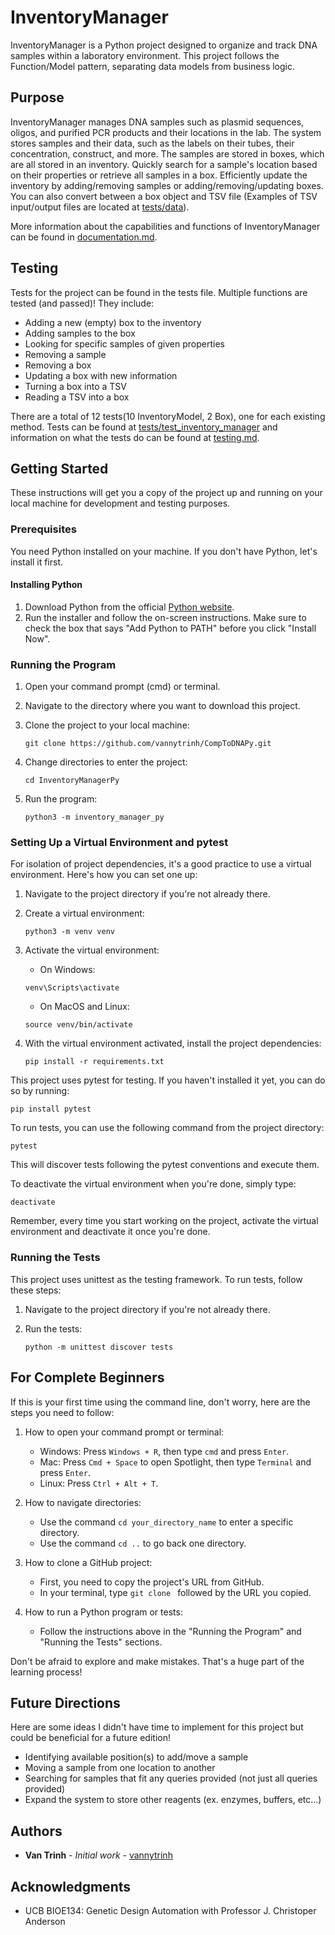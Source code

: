 # InventoryManager

InventoryManager is a Python project designed to organize and track DNA samples within a laboratory environment. This project follows the Function/Model pattern, separating data models from business logic.

## Purpose

InventoryManager manages DNA samples such as plasmid sequences, oligos, and purified PCR products and their locations in the lab. The system stores samples and their data, such as the labels on their tubes, their concentration, construct, and more. The samples are stored in boxes, which are all stored in an inventory. Quickly search for a sample's location based on their properties or retrieve all samples in a box. Efficiently update the inventory by adding/removing samples or adding/removing/updating boxes. You can also convert between a box object and TSV file (Examples of TSV input/output files are located at [tests/data](tests/data)). 

More information about the capabilities and functions of InventoryManager can be found in [documentation.md](documentation.md).

## Testing

Tests for the project can be found in the tests file. Multiple functions are tested (and passed)! They include:
- Adding a new (empty) box to the inventory
- Adding samples to the box
- Looking for specific samples of given properties
- Removing a sample
- Removing a box
- Updating a box with new information
- Turning a box into a TSV
- Reading a TSV into a box

There are a total of 12 tests(10 InventoryModel, 2 Box), one for each existing method. Tests can be found at [tests/test_inventory_manager](tests/inventory-manager.py) and information on what the tests do can be found at [testing.md](testing.md).

## Getting Started

These instructions will get you a copy of the project up and running on your local machine for development and testing purposes.

### Prerequisites

You need Python installed on your machine. If you don't have Python, let's install it first.

#### Installing Python

1. Download Python from the official [Python website](https://www.python.org/downloads/).
2. Run the installer and follow the on-screen instructions. Make sure to check the box that says "Add Python to PATH" before you click "Install Now".

### Running the Program

1. Open your command prompt (cmd) or terminal.
2. Navigate to the directory where you want to download this project.
3. Clone the project to your local machine:

   ```
   git clone https://github.com/vannytrinh/CompToDNAPy.git
   ```
4. Change directories to enter the project:

   ```
   cd InventoryManagerPy
   ```
5. Run the program:

   ```
   python3 -m inventory_manager_py
   ```
### Setting Up a Virtual Environment and pytest

For isolation of project dependencies, it's a good practice to use a virtual environment. Here's how you can set one up:

1. Navigate to the project directory if you're not already there.

2. Create a virtual environment:
   ```
   python3 -m venv venv
   ```

3. Activate the virtual environment:
   - On Windows:
   ```
   venv\Scripts\activate
   ```
   - On MacOS and Linux:
   ```
   source venv/bin/activate
   ```

4. With the virtual environment activated, install the project dependencies:
   ```
   pip install -r requirements.txt
   ```

This project uses pytest for testing. If you haven't installed it yet, you can do so by running:

```
pip install pytest
```

To run tests, you can use the following command from the project directory:

```
pytest
```

This will discover tests following the pytest conventions and execute them.

To deactivate the virtual environment when you're done, simply type:

```
deactivate
```

Remember, every time you start working on the project, activate the virtual environment and deactivate it once you're done.

### Running the Tests

This project uses unittest as the testing framework. To run tests, follow these steps:

1. Navigate to the project directory if you're not already there.

2. Run the tests:

   ```
   python -m unittest discover tests
   ```

## For Complete Beginners

If this is your first time using the command line, don't worry, here are the steps you need to follow:

1. How to open your command prompt or terminal:
   - Windows: Press `Windows + R`, then type `cmd` and press `Enter`.
   - Mac: Press `Cmd + Space` to open Spotlight, then type `Terminal` and press `Enter`.
   - Linux: Press `Ctrl + Alt + T`.

2. How to navigate directories:
   - Use the command `cd your_directory_name` to enter a specific directory.
   - Use the command `cd ..` to go back one directory.

3. How to clone a GitHub project:
   - First, you need to copy the project's URL from GitHub.
   - In your terminal, type `git clone ` followed by the URL you copied.

4. How to run a Python program or tests:
   - Follow the instructions above in the "Running the Program" and "Running the Tests" sections.

Don't be afraid to explore and make mistakes. That's a huge part of the learning process!

## Future Directions
Here are some ideas I didn't have time to implement for this project but could be beneficial for a future edition!
- Identifying available position(s) to add/move a sample
- Moving a sample from one location to another
- Searching for samples that fit any queries provided (not just all queries provided)
- Expand the system to store other reagents (ex. enzymes, buffers, etc...)

## Authors

* **Van Trinh** - *Initial work* - [vannytrinh](https://github.com/vannytrinh)

## Acknowledgments

* UCB BIOE134: Genetic Design Automation with Professor J. Christoper Anderson
